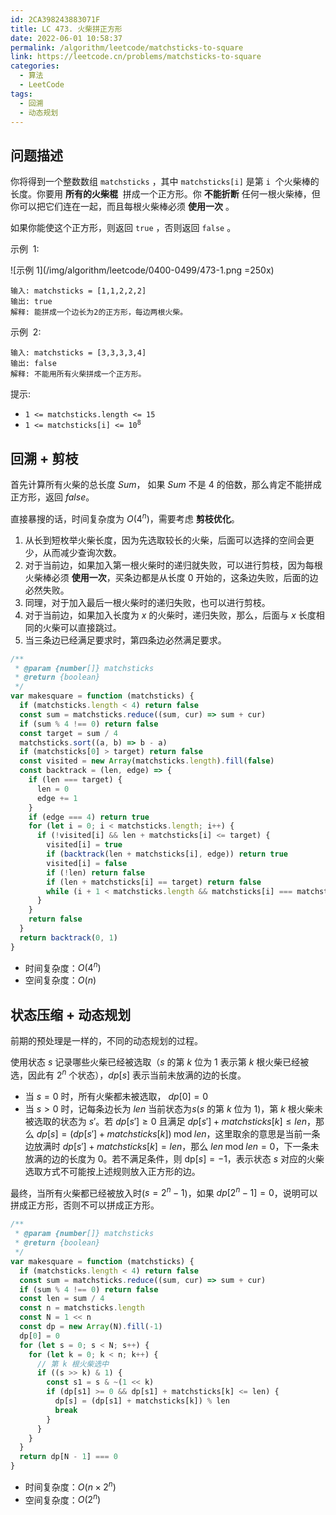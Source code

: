 ```yaml
---
id: 2CA398243883071F
title: LC 473. 火柴拼正方形
date: 2022-06-01 10:58:37
permalink: /algorithm/leetcode/matchsticks-to-square
link: https://leetcode.cn/problems/matchsticks-to-square
categories:
  - 算法
  - LeetCode
tags:
  - 回溯
  - 动态规划
---
```


<Level :type='2'/>

## 问题描述

你将得到一个整数数组 `matchsticks` ，其中 `matchsticks[i]` 是第 `i`  个火柴棒的长度。你要用 **所有的火柴棍**  拼成一个正方形。你 **不能折断** 任何一根火柴棒，但你可以把它们连在一起，而且每根火柴棒必须 **使用一次** 。

如果你能使这个正方形，则返回 `true` ，否则返回 `false` 。

示例  1:

![示例 1](/img/algorithm/leetcode/0400-0499/473-1.png =250x)

```text
输入: matchsticks = [1,1,2,2,2]
输出: true
解释: 能拼成一个边长为2的正方形，每边两根火柴。
```

示例  2:

```text
输入: matchsticks = [3,3,3,3,4]
输出: false
解释: 不能用所有火柴拼成一个正方形。
```

提示:

- `1 <= matchsticks.length <= 15`
- <code>1 <= matchsticks[i] <= 10<sup>8</sup></code>

## 回溯 + 剪枝

首先计算所有火柴的总长度 $Sum$， 如果 $Sum$ 不是 $4$ 的倍数，那么肯定不能拼成正方形，返回 $false$。

直接暴搜的话，时间复杂度为 $O(4^n)$，需要考虑 **剪枝优化**。

1. 从长到短枚举火柴长度，因为先选取较长的火柴，后面可以选择的空间会更少，从而减少查询次数。
2. 对于当前边，如果加入第一根火柴时的递归就失败，可以进行剪枝，因为每根火柴棒必须 **使用一次**，买条边都是从长度 $0$ 开始的，这条边失败，后面的边必然失败。
3. 同理，对于加入最后一根火柴时的递归失败，也可以进行剪枝。
4. 对于当前边，如果加入长度为 $x$ 的火柴时，递归失败，那么，后面与 $x$ 长度相同的火柴可以直接跳过。
5. 当三条边已经满足要求时，第四条边必然满足要求。

```javascript
/**
 * @param {number[]} matchsticks
 * @return {boolean}
 */
var makesquare = function (matchsticks) {
  if (matchsticks.length < 4) return false
  const sum = matchsticks.reduce((sum, cur) => sum + cur)
  if (sum % 4 !== 0) return false
  const target = sum / 4
  matchsticks.sort((a, b) => b - a)
  if (matchsticks[0] > target) return false
  const visited = new Array(matchsticks.length).fill(false)
  const backtrack = (len, edge) => {
    if (len === target) {
      len = 0
      edge += 1
    }
    if (edge === 4) return true
    for (let i = 0; i < matchsticks.length; i++) {
      if (!visited[i] && len + matchsticks[i] <= target) {
        visited[i] = true
        if (backtrack(len + matchsticks[i], edge)) return true
        visited[i] = false
        if (!len) return false
        if (len + matchsticks[i] == target) return false
        while (i + 1 < matchsticks.length && matchsticks[i] === matchsticks[i + 1]) i++
      }
    }
    return false
  }
  return backtrack(0, 1)
}
```

- 时间复杂度：$O(4^n)$
- 空间复杂度：$O(n)$

## 状态压缩 + 动态规划

前期的预处理是一样的，不同的动态规划的过程。

使用状态 $s$ 记录哪些火柴已经被选取（$s$ 的第 $k$ 位为 $1$ 表示第 $k$ 根火柴已经被选，因此有 $2^n$ 个状态），$dp[s]$ 表示当前未放满的边的长度。

- 当 $s = 0$ 时，所有火柴都未被选取， $dp[0] = 0$
- 当 $s > 0$ 时，记每条边长为 $len$ 当前状态为$s$($s$ 的第 $k$ 位为 $1$)，第 $k$ 根火柴未被选取的状态为 $s'$。若 $dp[s'] \geq 0$ 且满足 $dp[s'] + matchsticks[k] \leq len$，那么 $dp[s] = (dp[s'] + matchsticks[k]) \; \text {mod} \; len$，这里取余的意思是当前一条边放满时 $dp[s'] + matchsticks[k] = len$，那么 $len \; \text {mod} \; len = 0$，下一条未放满的边的长度为 $0$。若不满足条件，则 $\text {dp}[s] = -1$，表示状态 $s$ 对应的火柴选取方式不可能按上述规则放入正方形的边。

最终，当所有火柴都已经被放入时($s = 2^n - 1$)，如果 $dp[2^n - 1] = 0$，说明可以拼成正方形，否则不可以拼成正方形。

```javascript
/**
 * @param {number[]} matchsticks
 * @return {boolean}
 */
var makesquare = function (matchsticks) {
  if (matchsticks.length < 4) return false
  const sum = matchsticks.reduce((sum, cur) => sum + cur)
  if (sum % 4 !== 0) return false
  const len = sum / 4
  const n = matchsticks.length
  const N = 1 << n
  const dp = new Array(N).fill(-1)
  dp[0] = 0
  for (let s = 0; s < N; s++) {
    for (let k = 0; k < n; k++) {
      // 第 k 根火柴选中
      if ((s >> k) & 1) {
        const s1 = s & ~(1 << k)
        if (dp[s1] >= 0 && dp[s1] + matchsticks[k] <= len) {
          dp[s] = (dp[s1] + matchsticks[k]) % len
          break
        }
      }
    }
  }
  return dp[N - 1] === 0
}
```

- 时间复杂度：$O(n \times 2^n)$
- 空间复杂度：$O(2^n)$
